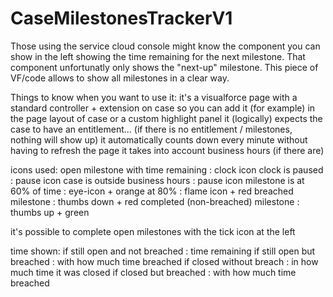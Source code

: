 CaseMilestonesTrackerV1
=======================
Those using the service cloud console might know the component you can show in the left showing the time remaining for the next milestone.
That component unfortunatly only shows the "next-up" milestone.
This piece of VF/code allows to show all milestones in a clear way.

Things to know when you want to use it:
  it's a visualforce page with a standard controller + extension on case so you can add it (for example) in the page layout of case or a custom highlight panel
  it (logically) expects the case to have an entitlement... (if there is no entitlement / milestones, nothing will show up)
  it automatically counts down every minute without having to refresh the page
  it takes into account business hours (if there are)

icons used:
  open milestone with time remaining : clock icon
  clock is paused : pause icon
  case is outside business hours : pause icon
  milestone is at 60% of time : eye-icon + orange
  at 80% : flame icon + red
  breached milestone : thumbs down + red
  completed (non-breached) milestone : thumbs up + green

it's possible to complete open milestones with the tick icon at the left

time shown:
  if still open and not breached : time remaining
  if still open but breached : with how much time breached
  if closed without breach : in how much time it was closed
  if closed but breached : with how much time breached
